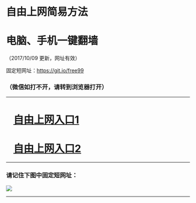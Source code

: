 ﻿# 自由上网简易方法

# 电脑、手机一键翻墙

（2017/10/09 更新，网址有效）

固定短网址：https://git.io/free99

### （微信如打不开，请转到浏览器打开）


***





# &nbsp;&nbsp; <a href="http://ft2714824326.fwq-tz-1001.info/fwqtz01.html?t=10090012601 " target="_blank">自由上网入口1</a>
# &nbsp;&nbsp; <a href="http://ft1322517116.fwq-tz-1002.info/fwqtz02.html?t=100900113639 " target="_blank">自由上网入口2</a>
***

### 请记住下图中固定短网址：

<img src="https://s3-us-west-2.amazonaws.com/fwq-1001/yjfq-20170905okok.png" /> 


***

